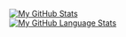[![My GitHub Stats](https://github-readme-stats.vercel.app/api/?username=Cohejh&count_private=true&showicons=true)]()
<br>
[![My GitHub Language Stats](https://github-readme-stats.vercel.app/api/top-langs/?username=Cohejh&langs_count=5)]()


